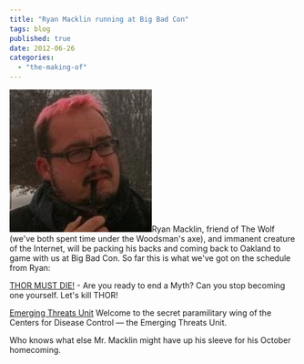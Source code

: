 ```yaml
---
title: "Ryan Macklin running at Big Bad Con"
tags: blog
published: true
date: 2012-06-26
categories: 
  - "the-making-of"
---
```


[![](/images/ryan_macklin1.jpg "ryan_macklin")](http://www.bigbadcon.com/wp-content/uploads/2012/06/ryan_macklin1.jpg)Ryan Macklin, friend of The Wolf (we've both spent time under the Woodsman's axe), and immanent creature of the Internet, will be packing his backs and coming back to Oakland to game with us at Big Bad Con. So far this is what we've got on the schedule from Ryan:

[THOR MUST DIE!](http://www.bigbadcon.com/events/thor-must-die-2012/ "THOR MUST DIE!") - Are you ready to end a Myth? Can you stop becoming one yourself. Let's kill THOR!

[Emerging Threats Unit](http://www.bigbadcon.com/events/emerging-threats-unit/ "Emerging Threats Unit") Welcome to the secret paramilitary wing of the Centers for Disease Control — the Emerging Threats Unit.

Who knows what else Mr. Macklin might have up his sleeve for his October homecoming.
